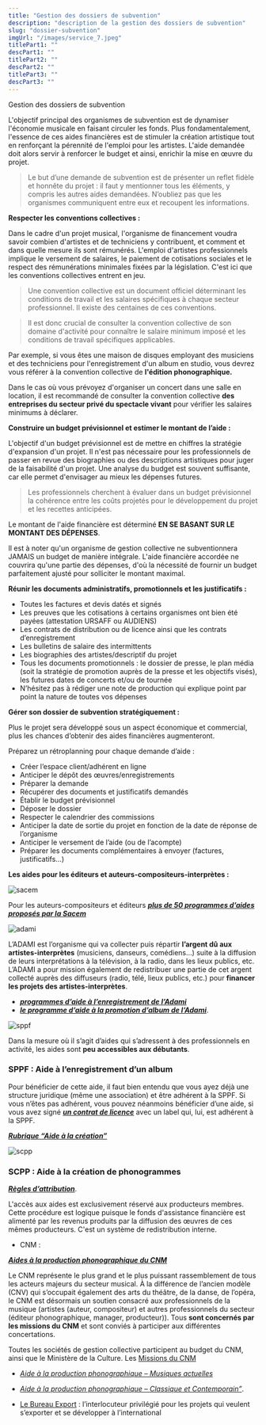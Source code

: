```yaml
---
title: "Gestion des dossiers de subvention"
description: "description de la gestion des dossiers de subvention"
slug: "dossier-subvention"
imgUrl: "/images/service_7.jpeg"
titlePart1: ""
descPart1: ""
titlePart2: ""
descPart2: ""
titlePart3: ""
descPart3: ""
---
```


<!-- section:start -->

Gestion des dossiers de subvention

<!-- section:end -->

L'objectif principal des organismes de subvention est de dynamiser l'économie musicale en faisant circuler les fonds. Plus fondamentalement, l'essence de ces aides financières est de stimuler la création artistique tout en renforçant la pérennité de l'emploi pour les artistes. L'aide demandée doit alors servir à renforcer le budget et ainsi, enrichir la mise en œuvre du projet.

> Le but d’une demande de subvention est de présenter un reflet fidèle et honnête du projet : il faut y mentionner tous les éléments, y compris les autres aides demandées. N’oubliez pas que les organismes communiquent entre eux et recoupent les informations.

**Respecter les conventions collectives :**

Dans le cadre d'un projet musical, l'organisme de financement voudra savoir combien d'artistes et de techniciens y contribuent, et comment et dans quelle mesure ils sont rémunérés.
L'emploi d'artistes professionnels implique le versement de salaires, le paiement de cotisations sociales et le respect des rémunérations minimales fixées par la législation.
C'est ici que les conventions collectives entrent en jeu.

> Une convention collective est un document officiel déterminant les conditions de travail et les salaires spécifiques à chaque secteur professionnel. Il existe des centaines de ces conventions.

> Il est donc crucial de consulter la convention collective de son domaine d'activité pour connaître le salaire minimum imposé et les conditions de travail spécifiques applicables.

Par exemple, si vous êtes une maison de disques employant des musiciens et des techniciens pour l'enregistrement d'un album en studio, vous devrez vous référer à la convention collective de **l'édition phonographique.**

Dans le cas où vous prévoyez d'organiser un concert dans une salle en location, il est recommandé de consulter la convention collective **des entreprises du secteur privé du spectacle vivant** pour vérifier les salaires minimums à déclarer.

**Construire un budget prévisionnel et estimer le montant de l’aide :**

L'objectif d'un budget prévisionnel est de mettre en chiffres la stratégie d'expansion d'un projet. Il n'est pas nécessaire pour les professionnels de passer en revue des biographies ou des descriptions artistiques pour juger de la faisabilité d'un projet. Une analyse du budget est souvent suffisante, car elle permet d'envisager au mieux les dépenses futures.

> Les professionnels cherchent à évaluer dans un budget prévisionnel la cohérence entre les coûts projetés pour le développement du projet et les recettes anticipées.

Le montant de l'aide financière est déterminé **EN SE BASANT SUR LE MONTANT DES DÉPENSES**.

Il est à noter qu'un organisme de gestion collective ne subventionnera JAMAIS un budget de manière intégrale. L'aide financière accordée ne couvrira qu'une partie des dépenses, d'où la nécessité de fournir un budget parfaitement ajusté pour solliciter le montant maximal.

**Réunir les documents administratifs, promotionnels et les justificatifs :**

- Toutes les factures et devis datés et signés
- Les preuves que les cotisations à certains organismes ont bien été payées (attestation URSAFF ou AUDIENS)
- Les contrats de distribution ou de licence ainsi que les contrats d’enregistrement
- Les bulletins de salaire des intermittents
- Les biographies des artistes/descriptif du projet
- Tous les documents promotionnels : le dossier de presse, le plan média (soit la stratégie de promotion auprès de la presse et les objectifs visés), les futures dates de concerts et/ou de tournée
- N’hésitez pas à rédiger une note de production qui explique point par point la nature de toutes vos dépenses

**Gérer son dossier de subvention stratégiquement :**

Plus le projet sera développé sous un aspect économique et commercial, plus les chances d’obtenir des aides financières augmenteront.

Préparez un rétroplanning pour chaque demande d’aide :

- Créer l’espace client/adhérent en ligne
- Anticiper le dépôt des œuvres/enregistrements
- Préparer la demande
- Récupérer des documents et justificatifs demandés
- Établir le budget prévisionnel
- Déposer le dossier
- Respecter le calendrier des commissions
- Anticiper la date de sortie du projet en fonction de la date de réponse de l’organisme
- Anticiper le versement de l’aide (ou de l’acompte)
- Préparer les documents complémentaires à envoyer (factures, justificatifs…)

**Les aides pour les éditeurs et auteurs-compositeurs-interprètes :**

![sacem](https://lh7-us.googleusercontent.com/R__L0TXssREfQ7SlUl4M2YaOjlTs5sBsiHCdGeH47iQXXxZwULhcrmb0ROzPDB3LPiSA88KGgSuIBrgHCZIkctcdQBamj3_WS2iv_QglSzx_I8tbxXusY-gSebr3lBflD0q1uQGeX80pXzm8ggq7iQ)

Pour les auteurs-compositeurs et éditeurs **_[plus de 50 programmes d’aides proposés par la Sacem](https://aide-aux-projets.sacem.fr/nos-programmes-aide)_**

![adami](https://lh7-us.googleusercontent.com/tCDj6Xka3kkSpLaJiiOEX0uPyCM5WemyAiAw9fFhifk2aN_nsZ7ihb-9zCBwhdXVNwCp7VtXoB2ScGJ4HcGG4StW3I2AkCxksv9TopidOv3Mns9x6xQhJjClmos_K2agE7-AEpe5ib7N7f6VcbLYjQ)

L’ADAMI est l’organisme qui va collecter puis répartir **l’argent dû aux artistes-interprètes** (musiciens, danseurs, comédiens…) suite à la diffusion de leurs interprétations à la télévision, à la radio, dans les lieux publics, etc. L’ADAMI a pour mission également de redistribuer une partie de cet argent collecté auprès des diffuseurs (radio, télé, lieux publics, etc.) pour **financer les projets des artistes-interprètes**.

- **_[programmes d’aide à l’enregistrement de l’Adami](https://www.adami.fr/que-fait-ladami-pour-moi/cherche-financement-projet-artistique/projet-enregistrement-promotion/)_**
- **_[le programme d’aide à la promotion d’album de l’Adami](https://www.adami.fr/que-fait-ladami-pour-moi/cherche-financement-projet-artistique/cherche-financement-promouvoir-enregistrement/)_**.

![sppf](https://lh7-us.googleusercontent.com/gB-1rhCl66cvRnOm1zWLewnJ_8RMNlq4Qf-PCLkgcjhs8aB1moPTtBqmMI5oz6IQlHje0M9l4sBAHbWbOGhBw8Ch4jTWNwArQr4_ofp55QEpSZwdDXQrCNV6bNI_baN9Nyo4BOb-ea-paiwAQIKUgw)

Dans la mesure où il s’agit d’aides qui s’adressent à des professionnels en activité, les aides sont **peu accessibles aux débutants**.

### SPPF : Aide à l’enregistrement d’un album

Pour bénéficier de cette aide, il faut bien entendu que vous ayez déjà une structure juridique (même une association) et être adhérent à la SPPF. Si vous n’êtes pas adhérent, vous pouvez néanmoins bénéficier d’une aide, si vous avez signé **_[un contrat de licence](https://a-contretemps.com/contrats-musique-contrat-licence-exclusive/)_** avec un label qui, lui, est adhérent à la SPPF.

**_[Rubrique “Aide à la création”](https://www.sppf.com/subventions/creation-production/)_**

![scpp](https://lh7-us.googleusercontent.com/LsolrpP6_985q9ohnIGt4J-stGZBhFDKaJ-HzwvOz7FG3jMJbHLFeEMrXliQIvn4mHAInEJU_V9knl1lW1IQ6kdGowXkBLgQMp8_HihGuZ1cv_V0YUCWfd_nu86dLoRTmsHbr-Hdmfgzmaz9u7wQlA)

### SCPP : Aide à la création de phonogrammes

**_[Règles d’attribution](https://www.scpp.fr/SCPP/Home/AIDES/R%E8glesdattributiondesaides/tabid/144/Default.aspx#ancre2)_**.

L'accès aux aides est exclusivement réservé aux producteurs membres. Cette procédure est logique puisque le fonds d'assistance financière est alimenté par les revenus produits par la diffusion des œuvres de ces mêmes producteurs. C'est un système de redistribution interne.

- CNM :

**_[Aides à la production phonographique du CNM](https://cnm.fr/aides/musique-enregistree/production-phonographique/)_**

Le CNM représente le plus grand et le plus puissant rassemblement de tous les acteurs majeurs du secteur musical. À la différence de l’ancien modèle (CNV) qui s’occupait également des arts du théâtre, de la danse, de l’opéra, le CNM est désormais un soutien consacré aux professionnels de la musique (artistes (auteur, compositeur) et autres professionnels du secteur (éditeur phonographique, manager, producteur)). Tous **sont concernés par les missions du CNM** et sont conviés à participer aux différentes concertations.

Toutes les sociétés de gestion collective participent au budget du CNM, ainsi que le Ministère de la Culture. Les [Missions du CNM](https://cnm.fr/qui-sommes-nous/les-missions-du-cnm/)

- _[Aide à la production phonographique – Musiques actuelles](https://cnm.fr/aides/musique-enregistree/production-phonographique/musiques-actuelles/)_
- _[Aide à la production phonographique – Classique et Contemporain”](https://cnm.fr/aides/musique-enregistree/production-phonographique/classique-et-contemporain/)_.

- [Le Bureau Export](https://www.lebureauexport.fr/) : l’interlocuteur privilégié pour les projets qui veulent s’exporter et se développer à l’international
